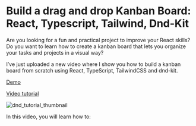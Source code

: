 # Build a drag and drop Kanban Board: React, Typescript, Tailwind, Dnd-Kit

Are you looking for a fun and practical project to improve your React skills? Do you want to learn how to create a kanban board that lets you organize your tasks and projects in a visual way?

I’ve just uploaded a new video where I show you how to build a kanban board from scratch using React, TypeScript, TailwindCSS and dnd-kit.

[Demo](https://react-kanban-board-dnd-kit-tutorial-yt.vercel.app/)

[Video tutorial](https://youtu.be/RG-3R6Pu_Ik)

![dnd_tutorial_thumbnail](https://github.com/Kliton/react-kanban-board-dnd-kit-tutorial-yt/assets/10452377/1321f859-105a-4fd2-a462-3745c89e410a)

In this video, you will learn how to:
